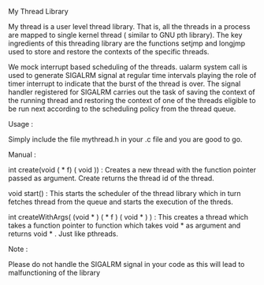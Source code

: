 My Thread Library

My thread is a user level thread library. That is, all the threads in a process are
mapped to single kernel thread ( similar to GNU pth library). The key ingredients of 
this threading library are the functions setjmp and longjmp used to store and restore
the contexts of the specific threads. 

We mock interrupt based scheduling of the threads. ualarm system call is used to 
generate SIGALRM signal at regular time intervals playing the role of timer 
interrupt to indicate that the burst of the thread is over. The signal handler 
registered for SIGALRM carries out the task of saving the context of the running 
thread and restoring the context of one of the threads eligible to be run next according 
to the scheduling policy from the thread queue. 


Usage : 

Simply include the file mythread.h in your .c file and you are good to go. 

Manual : 

int create(void ( * f) ( void )) :  Creates a new thread with the function pointer passed
as argument. Create returns the thread id of the thread. 

void start() : This starts the scheduler of the thread library which in turn fetches 
thread from the queue and starts the execution of the threds. 

int createWithArgs( (void * ) ( * f ) ( void * ) ) : This creates a thread which takes 
a function pointer to function which takes void * as argument and returns void * . 
Just like pthreads. 



Note : 

Please do not handle the SIGALRM signal in your code as this will lead to malfunctioning 
of the library 

